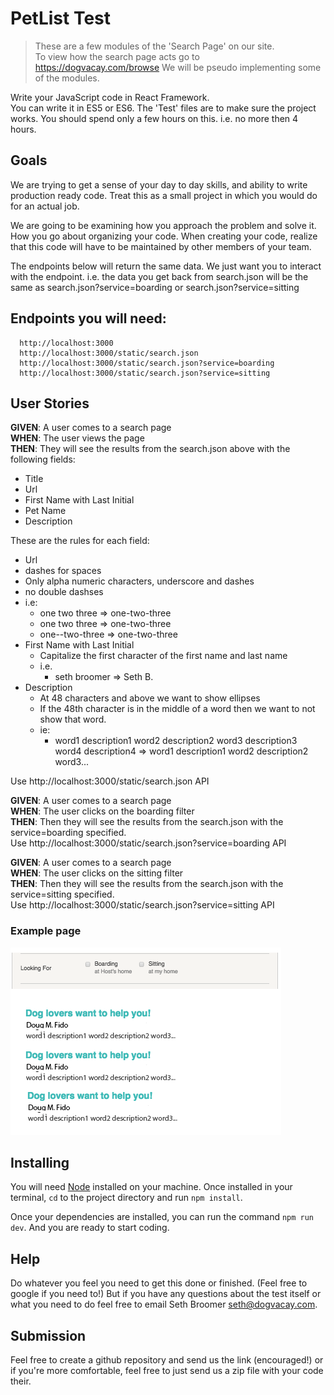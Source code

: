 # PetList Test
> These are a few modules of the 'Search Page' on our site.  
To view how the search page acts go to https://dogvacay.com/browse
We will be pseudo implementing some of the modules.

Write your JavaScript code in React Framework.  
You can write it in ES5 or ES6.
The 'Test' files are to make sure the project works.
You should spend only a few hours on this. i.e. no more then 4 hours.

## Goals

We are trying to get a sense of your day to day skills, and ability to write production ready code.
Treat this as a small project in which you would do for an actual job.

We are going to be examining how you approach the problem and solve it.
How you go about organizing your code.
When creating your code, realize that this code will have to be maintained by other members of your team.

The endpoints below will return the same data. We just want you to interact with the endpoint.
i.e. the data you get back from search.json will be the same as search.json?service=boarding or search.json?service=sitting

## Endpoints you will need:
```
  http://localhost:3000
  http://localhost:3000/static/search.json
  http://localhost:3000/static/search.json?service=boarding
  http://localhost:3000/static/search.json?service=sitting
```
## User Stories

__GIVEN__: A user comes to a search page  
__WHEN__: The user views the page  
__THEN__: They will see the results from the search.json above with the following fields:   

* Title
* Url
* First Name with Last Initial
* Pet Name
* Description


These are the rules for each field:
* Url
 * dashes for spaces
 * Only alpha numeric characters, underscore and dashes
 * no double dashses
 * i.e:
    * one two three => one-two-three
    * one two  three => one-two-three
    * one--two-three => one-two-three
* First Name with Last Initial
  * Capitalize the first character of the first name and last name
  * i.e.
    * seth broomer => Seth B.
* Description
  * At 48 characters and above we want to show ellipses
  * If the 48th character is in the middle of a word then we want to not show that word.
  * ie:
    * word1 description1 word2 description2 word3 description3 word4 description4 => word1 description1 word2 description2 word3...    

Use http://localhost:3000/static/search.json API  

__GIVEN__: A user comes to a search page  
__WHEN__: The user clicks on the boarding filter  
__THEN__: Then they will see the results from the search.json  with the service=boarding specified.  
Use http://localhost:3000/static/search.json?service=boarding API  

__GIVEN__: A user comes to a search page  
__WHEN__: The user clicks on the sitting filter  
__THEN__: Then they will see the results from the search.json  with the service=sitting specified.  
Use http://localhost:3000/static/search.json?service=sitting API  


### Example page
![](./example/example.png)

## Installing

You will need [Node](https://nodejs.org/en/) installed on your machine. Once installed in your terminal, `cd` to the project directory and run `npm install`.

Once your dependencies are installed, you can run the command `npm run dev`. And you are ready to start coding.

## Help
Do whatever you feel you need to get this done or finished.
(Feel free to google if you need to!) But if you have any questions about the test itself or what
you need to do feel free to email Seth Broomer <seth@dogvacay.com>.

## Submission
Feel free to create a github repository and send us the link (encouraged!) or if you're more comfortable,
feel free to just send us a zip file with your code their.
